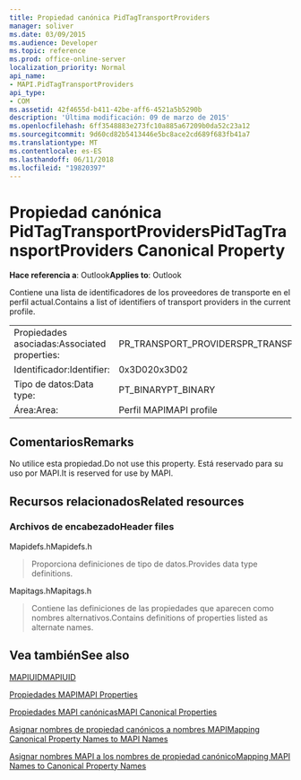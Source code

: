 ```yaml
---
title: Propiedad canónica PidTagTransportProviders
manager: soliver
ms.date: 03/09/2015
ms.audience: Developer
ms.topic: reference
ms.prod: office-online-server
localization_priority: Normal
api_name:
- MAPI.PidTagTransportProviders
api_type:
- COM
ms.assetid: 42f4655d-b411-42be-aff6-4521a5b5290b
description: 'Última modificación: 09 de marzo de 2015'
ms.openlocfilehash: 6ff3548883e273fc10a885a67209b0da52c23a12
ms.sourcegitcommit: 9d60cd82b5413446e5bc8ace2cd689f683fb41a7
ms.translationtype: MT
ms.contentlocale: es-ES
ms.lasthandoff: 06/11/2018
ms.locfileid: "19820397"
---
```

# <a name="pidtagtransportproviders-canonical-property"></a><span data-ttu-id="1157f-103">Propiedad canónica PidTagTransportProviders</span><span class="sxs-lookup"><span data-stu-id="1157f-103">PidTagTransportProviders Canonical Property</span></span>

  
  
<span data-ttu-id="1157f-104">**Hace referencia a**: Outlook</span><span class="sxs-lookup"><span data-stu-id="1157f-104">**Applies to**: Outlook</span></span> 
  
<span data-ttu-id="1157f-105">Contiene una lista de identificadores de los proveedores de transporte en el perfil actual.</span><span class="sxs-lookup"><span data-stu-id="1157f-105">Contains a list of identifiers of transport providers in the current profile.</span></span>
  
|||
|:-----|:-----|
|<span data-ttu-id="1157f-106">Propiedades asociadas:</span><span class="sxs-lookup"><span data-stu-id="1157f-106">Associated properties:</span></span>  <br/> |<span data-ttu-id="1157f-107">PR_TRANSPORT_PROVIDERS</span><span class="sxs-lookup"><span data-stu-id="1157f-107">PR_TRANSPORT_PROVIDERS</span></span>  <br/> |
|<span data-ttu-id="1157f-108">Identificador:</span><span class="sxs-lookup"><span data-stu-id="1157f-108">Identifier:</span></span>  <br/> |<span data-ttu-id="1157f-109">0x3D02</span><span class="sxs-lookup"><span data-stu-id="1157f-109">0x3D02</span></span>  <br/> |
|<span data-ttu-id="1157f-110">Tipo de datos:</span><span class="sxs-lookup"><span data-stu-id="1157f-110">Data type:</span></span>  <br/> |<span data-ttu-id="1157f-111">PT_BINARY</span><span class="sxs-lookup"><span data-stu-id="1157f-111">PT_BINARY</span></span>  <br/> |
|<span data-ttu-id="1157f-112">Área:</span><span class="sxs-lookup"><span data-stu-id="1157f-112">Area:</span></span>  <br/> |<span data-ttu-id="1157f-113">Perfil MAPI</span><span class="sxs-lookup"><span data-stu-id="1157f-113">MAPI profile</span></span>  <br/> |
   
## <a name="remarks"></a><span data-ttu-id="1157f-114">Comentarios</span><span class="sxs-lookup"><span data-stu-id="1157f-114">Remarks</span></span>

<span data-ttu-id="1157f-115">No utilice esta propiedad.</span><span class="sxs-lookup"><span data-stu-id="1157f-115">Do not use this property.</span></span> <span data-ttu-id="1157f-116">Está reservado para su uso por MAPI.</span><span class="sxs-lookup"><span data-stu-id="1157f-116">It is reserved for use by MAPI.</span></span>
  
## <a name="related-resources"></a><span data-ttu-id="1157f-117">Recursos relacionados</span><span class="sxs-lookup"><span data-stu-id="1157f-117">Related resources</span></span>

### <a name="header-files"></a><span data-ttu-id="1157f-118">Archivos de encabezado</span><span class="sxs-lookup"><span data-stu-id="1157f-118">Header files</span></span>

<span data-ttu-id="1157f-119">Mapidefs.h</span><span class="sxs-lookup"><span data-stu-id="1157f-119">Mapidefs.h</span></span>
  
> <span data-ttu-id="1157f-120">Proporciona definiciones de tipo de datos.</span><span class="sxs-lookup"><span data-stu-id="1157f-120">Provides data type definitions.</span></span>
    
<span data-ttu-id="1157f-121">Mapitags.h</span><span class="sxs-lookup"><span data-stu-id="1157f-121">Mapitags.h</span></span>
  
> <span data-ttu-id="1157f-122">Contiene las definiciones de las propiedades que aparecen como nombres alternativos.</span><span class="sxs-lookup"><span data-stu-id="1157f-122">Contains definitions of properties listed as alternate names.</span></span>
    
## <a name="see-also"></a><span data-ttu-id="1157f-123">Vea también</span><span class="sxs-lookup"><span data-stu-id="1157f-123">See also</span></span>



[<span data-ttu-id="1157f-124">MAPIUID</span><span class="sxs-lookup"><span data-stu-id="1157f-124">MAPIUID</span></span>](mapiuid.md)


[<span data-ttu-id="1157f-125">Propiedades MAPI</span><span class="sxs-lookup"><span data-stu-id="1157f-125">MAPI Properties</span></span>](mapi-properties.md)
  
[<span data-ttu-id="1157f-126">Propiedades MAPI canónicas</span><span class="sxs-lookup"><span data-stu-id="1157f-126">MAPI Canonical Properties</span></span>](mapi-canonical-properties.md)
  
[<span data-ttu-id="1157f-127">Asignar nombres de propiedad canónicos a nombres MAPI</span><span class="sxs-lookup"><span data-stu-id="1157f-127">Mapping Canonical Property Names to MAPI Names</span></span>](mapping-canonical-property-names-to-mapi-names.md)
  
[<span data-ttu-id="1157f-128">Asignar nombres MAPI a los nombres de propiedad canónico</span><span class="sxs-lookup"><span data-stu-id="1157f-128">Mapping MAPI Names to Canonical Property Names</span></span>](mapping-mapi-names-to-canonical-property-names.md)

